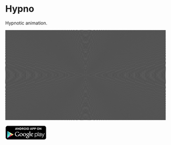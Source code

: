 
# Hypno

Hypnotic animation.

[![PlayStore](data/hypno-screenshot-1.png)](https://play.google.com/store/apps/details?id=disktree.net.hypno)

[![PlayStore](data/playstore-badge.png)](https://play.google.com/store/apps/details?id=disktree.net.hypno)

